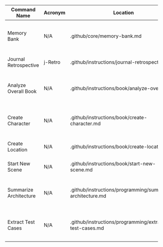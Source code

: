 | Command Name           | Acronym    | Location                                                      | Summary                                                      |
|-----------------------|------------|---------------------------------------------------------------|--------------------------------------------------------------|
| Memory Bank           | N/A        | .github/core/memory-bank.md                                   | Maintains project context across sessions                    |
| Journal Retrospective | j-Retro    | .github/instructions/journal-retrospect.md                   | Analyzes git activity for improvement                        |
| Analyze Overall Book  | N/A        | .github/instructions/book/analyze-overall.md                  | Analyzes book structure, themes, and narrative arc           |
| Create Character      | N/A        | .github/instructions/book/create-character.md                 | Generates a new character profile for a story                |
| Create Location       | N/A        | .github/instructions/book/create-location.md                  | Generates a new location for a story                         |
| Start New Scene       | N/A        | .github/instructions/book/start-new-scene.md                  | Helps start a new scene in a story                           |
| Summarize Architecture| N/A        | .github/instructions/programming/summarize-architecture.md    | Explains a code module’s purpose and dependencies            |
| Extract Test Cases    | N/A        | .github/instructions/programming/extract-test-cases.md        | Derives test cases from user stories or markdown specs        |
